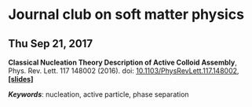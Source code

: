 # Journal club on soft matter physics

## Thu Sep 21, 2017

**Classical Nucleation Theory Description of Active Colloid Assembly**, Phys. Rev. Lett. 117 148002 (2016). doi: [10.1103/PhysRevLett.117.148002](https://link.aps.org/doi/10.1103/PhysRevLett.117.148002), [**[slides]**](https://github.com/fengwangPhysics/soft-matter-journal-club/blob/master/20170921/CNTactive.pdf)

***Keywords***: nucleation, active particle, phase separation
